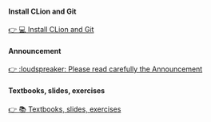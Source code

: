 #### Install CLion and Git

[:point_right: :computer: Install CLion and Git](https://gitee.com/lundechen/hello)

#### Announcement

[:point_right: :loudspreaker: Please read carefully the Announcement](../master/Announcement.md)

#### Textbooks, slides, exercises

[:point_right: :books: Textbooks, slides, exercises](/pdf)

